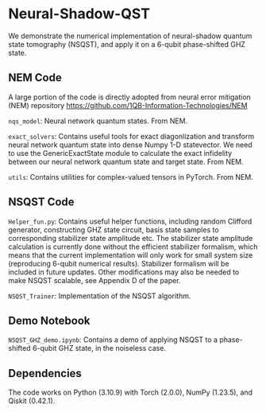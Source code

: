 # Neural-Shadow-QST
We demonstrate the numerical implementation of neural-shadow quantum state tomography (NSQST), and apply it on a 6-qubit phase-shifted GHZ state.

## NEM Code
A large portion of the code is directly adopted from neural error mitigation (NEM) repository https://github.com/1QB-Information-Technologies/NEM

`nqs_model`: Neural network quantum states. From NEM.

`exact_solvers`: Contains useful tools for exact diagonlization and transform neural network quantum state into dense Numpy 1-D statevector. We need to use the GenericExactState module to calculate the exact infidelity between our neural network quantum state and target state. From NEM.

`utils`: Contains utilities for complex-valued tensors in PyTorch. From NEM. 

## NSQST Code

`Helper_fun.py`: Contains useful helper functions, including random Clifford generator, constructing GHZ state circuit, basis state samples to corresponding stabilizer state amplitude etc. The stabilizer state amplitude calculation is currently done without the efficient stabilizer formalism, which means that the current implementation will only work for small system size (reproducing 6-qubit numerical results). Stabilizer formalism will be included in future updates. Other modifications may also be needed to make NSQST scalable, see Appendix D of the paper.

`NSQST_Trainer`: Implementation of the NSQST algorithm.

## Demo Notebook

`NSQST_GHZ_demo.ipynb`: Contains a demo of applying NSQST to a phase-shifted 6-qubit GHZ state, in the noiseless case.

## Dependencies
The code works on Python (3.10.9) with Torch (2.0.0), NumPy (1.23.5), and Qiskit (0.42.1).


